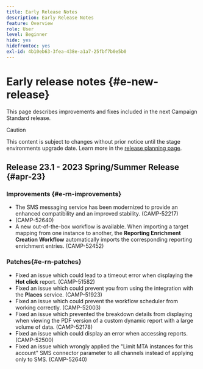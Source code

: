 ```yaml
---
title: Early Release Notes
description: Early Release Notes
feature: Overview
role: User
level: Beginner
hide: yes
hidefromtoc: yes
exl-id: 4b10eb63-3fea-438e-a1a7-25fbf7b0e5b0
---
```


# Early release notes {#e-new-release}

This page describes improvements and fixes included in the next Campaign Standard release.

>[!CAUTION]
>
> This content is subject to changes without prior notice until the stage environments upgrade date. Learn more in the [release planning page](../../rn/using/release-planning.md).

## Release 23.1 - 2023 Spring/Summer Release {#apr-23}

### Improvements {#e-rn-improvements}

* The SMS messaging service has been modernized to provide an enhanced compatibility and an improved stability. (CAMP-52217)
* (CAMP-52640)
* A new out-of-the-box workflow is available. When importing a target mapping from one instance to another, the **Reporting Enrichment Creation Workflow** automatically imports the corresponding reporting enrichment entries. (CAMP-52452)

### Patches{#e-rn-patches}

* Fixed an issue which could lead to a timeout error when displaying the **Hot click** report. (CAMP-51582)
* Fixed an issue which could prevent you from using the integration with the **Places** service. (CAMP-51923)
* Fixed an issue which could prevent the workflow scheduler from working correctly. (CAMP-52003)
* Fixed an issue which prevented the breakdown details from displaying when viewing the PDF version of a custom dynamic report with a large volume of data. (CAMP-52178)
* Fixed an issue which could display an error when accessing reports. (CAMP-52500)
* Fixed an issue which wrongly applied the "Limit MTA instances for this account" SMS connector parameter to all channels instead of applying only to SMS. (CAMP-52640)





